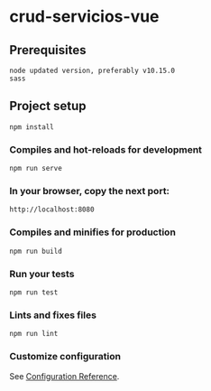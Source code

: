 # crud-servicios-vue

## Prerequisites
```
node updated version, preferably v10.15.0
sass  
```
## Project setup
```
npm install
```

### Compiles and hot-reloads for development
```
npm run serve
```
### In your browser, copy the next port:
```
http://localhost:8080
```

### Compiles and minifies for production
```
npm run build
```

### Run your tests
```
npm run test
```

### Lints and fixes files
```
npm run lint
```

### Customize configuration
See [Configuration Reference](https://cli.vuejs.org/config/).

